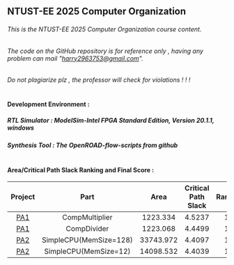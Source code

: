 NTUST-EE 2025 Computer Organization
-
###### This is the *NTUST-EE 2025 Computer Organization* course content. 
###### The code on the GitHub repository is for reference only , having any problem can mail "harry2963753@gmail.com".
###### Do not plagiarize plz , the professor will check for violations ! ! !

#  
#### Development Environment :  
 
##### RTL Simulator : *ModelSim-Intel FPGA Standard Edition, Version 20.1.1, windows*  
##### Synthesis Tool : *The OpenROAD-flow-scripts from github*

#   
#### Area/Critical Path Slack Ranking and Final Score : 
| Project | Part | Area | Critical Path Slack | Ranking  | Score    |
|:----:|:------:|:-----:|:-----:|:-----:|:-----:|
|  [PA1](./PA1)   |  CompMultiplier | 1223.334 | 4.5237  | 1% | 100  |
|  [PA1](./PA1)  |  CompDivider | 1223.068 | 4.4499  | 1% | 100 |
|  [PA2](./PA2)  |  SimpleCPU(MemSize=128) | 33743.972 | 4.4097  | 1% | 100 |
|  [PA2](./PA2)  |  SimpleCPU(MemSize=12) | 14098.532 | 4.4039  | 1% | 100 |
